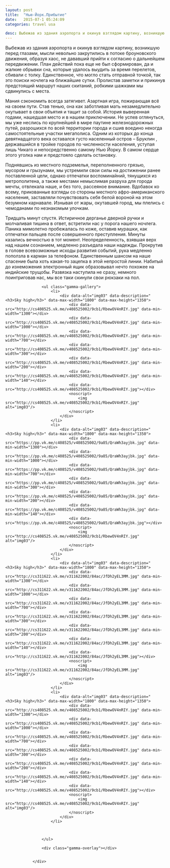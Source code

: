 ```yaml
---
layout: post
title:  "Нью-Йорк.Прибытие"
date:   2015-07-1 05:24:09
categories: travel usa

desc: Выбежав из здания аэропорта и окинув взглядом картину, возникшую перед глазами, мысли невольно закрутились в потоке броуновского движения, образуя хаос, не дававший  прийти к согласию о дальнейшем передвижении. План действий пока еще не был сформирован, да и жалкие обрывки сна, которые удалось выудить за время перелетов, сбивали с толку. ...
---
```


Выбежав из здания аэропорта и окинув взглядом картину, возникшую перед глазами, мысли невольно закрутились в потоке броуновского движения, образуя хаос, не дававший  прийти к согласию о дальнейшем передвижении. План действий пока еще не был сформирован, да и жалкие обрывки сна, которые удалось выудить за время перелетов, сбивали с толку. Единственное, что могло стать отправной точкой, так это поиски  ночлега на ближайшие сутки. Пролистав заметки и прикинув предстоящий маршрут наших скитаний, робкими шажками мы сдвинулись с места.

Мания сэкономить всегда затягивет. Азартная игра, пожирающая всё на своем пути. Став тенью, она как заботливая мать незамедлительно окутывает в свои объятия и тащит за собой. История выверенная годами, нашедшая место и в нашем приключении. Не успев оглянуться, мы уже неслись по крупнейшей в мире паутине железнодорожных путей, разрошихся по всей территории города и сшив воедино некогда самостоятельные участки мегаполиса. Одним из которых до конца девятнадцатого века оставался густо населенный остров – Бруклин , державшийся в тройке городов по численности населения, уступая лишь Чикаго и непосредственно самому Нью Йорку. В самом сердце этого уголка нам и предстояло сделать остановку.

Поднявшись из местного подземелья, переполненного грязью, мусором и грызунами, мы устремили свои силы на достижении ранее поставленной цели, однако отпечатки  воспоминайний, тянущихся из метрополитена, а также местами немыслимая разруха для города мечты, отвлекала  наше, и без того,  рассеяное внимание. Вдобавок ко всему, прикованные взгляды со стороны местного афро-американского населения, заставляли почувствовать себя белой вороной на этом безумном карнавале. Изнывая от жары, окутавшей город, мы плелись с чемоданами по незнакомым улочкам. 

Тридцать минут спустя. Истиричное дерганье дверной ручки и молчаливая тишина в ответ, встретили нас у порога нашего ночлега. Паника мимолетно пробежалась по коже, оставив мурашки, как отпечатки пальцев после совершенного преступления. Минуты казались вечностью в тот момент. Неопределенность, взявшая верх над нашем сознанием, медленно разъедала наши надежды. Прокрутив  в голове всевозможные исходы развития событий, рука медленно поползла в карман за телефоном. Единственным шансом на наше спасение была хоть какая-то зацепка в этой непростой линии. Набитый до изнеможения электронный ящик образовывал нечто похожее на индийские трущобы. Развязка наступила не сразу, немного поинтриговав нас, мы все таки скинули свои рюкзаки на пол. 


<div class="gamma-container gamma-loading" id="gamma-container">

					<ul class="gamma-gallery">
						<li>
							<div data-alt="img03" data-description="<h3>Sky high</h3>" data-max-width="1800" data-max-height="1350">
								<div data-src="http://cs408525.vk.me/v408525002/9cb1/RbewOV4nRIY.jpg" data-min-width="1300"></div>
								<div data-src="http://cs408525.vk.me/v408525002/9cb1/RbewOV4nRIY.jpg" data-min-width="1000"></div>
								<div data-src="http://cs408525.vk.me/v408525002/9cb1/RbewOV4nRIY.jpg" data-min-width="700"></div>
								<div data-src="http://cs408525.vk.me/v408525002/9cb1/RbewOV4nRIY.jpg" data-min-width="300"></div>
								<div data-src="http://cs408525.vk.me/v408525002/9cb1/RbewOV4nRIY.jpg" data-min-width="200"></div>
								<div data-src="http://cs408525.vk.me/v408525002/9cb1/RbewOV4nRIY.jpg" data-min-width="140"></div>
								<div data-src="http://cs408525.vk.me/v408525002/9cb1/RbewOV4nRIY.jpg"></div>
								<noscript>
									<img src="http://cs408525.vk.me/v408525002/9cb1/RbewOV4nRIY.jpg" alt="img03"/>
								</noscript>
							</div>
						</li>
						<li>
							<div data-alt="img03" data-description="<h3>Sky high</h3>" data-max-width="1800" data-max-height="1350">
								<div data-src="https://pp.vk.me/c408525/v408525002/9a85/QraWh3ayjbk.jpg" data-min-width="1300"></div>
								<div data-src="https://pp.vk.me/c408525/v408525002/9a85/QraWh3ayjbk.jpg" data-min-width="1000"></div>
								<div data-src="https://pp.vk.me/c408525/v408525002/9a85/QraWh3ayjbk.jpg" data-min-width="700"></div>
								<div data-src="https://pp.vk.me/c408525/v408525002/9a85/QraWh3ayjbk.jpg" data-min-width="300"></div>
								<div data-src="https://pp.vk.me/c408525/v408525002/9a85/QraWh3ayjbk.jpg" data-min-width="200"></div>
								<div data-src="https://pp.vk.me/c408525/v408525002/9a85/QraWh3ayjbk.jpg" data-min-width="140"></div>
								<div data-src="https://pp.vk.me/c408525/v408525002/9a85/QraWh3ayjbk.jpg"></div>
								<noscript>
									<img src="http://cs408525.vk.me/v408525002/9cb1/RbewOV4nRIY.jpg" alt="img03"/>
								</noscript>
							</div>
						</li>
						<li>
							<div data-alt="img03" data-description="<h3>Sky high</h3>" data-max-width="1800" data-max-height="1350">
								<div data-src="http://cs311622.vk.me/v311622002/84ac/JfDh2yEL3MM.jpg" data-min-width="1300"></div>
								<div data-src="http://cs311622.vk.me/v311622002/84ac/JfDh2yEL3MM.jpg" data-min-width="1000"></div>
								<div data-src="http://cs311622.vk.me/v311622002/84ac/JfDh2yEL3MM.jpg" data-min-width="700"></div>
								<div data-src="http://cs311622.vk.me/v311622002/84ac/JfDh2yEL3MM.jpg" data-min-width="300"></div>
								<div data-src="http://cs311622.vk.me/v311622002/84ac/JfDh2yEL3MM.jpg" data-min-width="200"></div>
								<div data-src="http://cs311622.vk.me/v311622002/84ac/JfDh2yEL3MM.jpg" data-min-width="140"></div>
								<div data-src="http://cs311622.vk.me/v311622002/84ac/JfDh2yEL3MM.jpg"></div>
								<noscript>
									<img src="http://cs311622.vk.me/v311622002/84ac/JfDh2yEL3MM.jpg" alt="img03"/>
								</noscript>
							</div>
						</li>
						<li>
							<div data-alt="img03" data-description="<h3>Sky high</h3>" data-max-width="1800" data-max-height="1350">
								<div data-src="http://cs408525.vk.me/v408525002/9cb1/RbewOV4nRIY.jpg" data-min-width="1300"></div>
								<div data-src="http://cs408525.vk.me/v408525002/9cb1/RbewOV4nRIY.jpg" data-min-width="1000"></div>
								<div data-src="http://cs408525.vk.me/v408525002/9cb1/RbewOV4nRIY.jpg" data-min-width="700"></div>
								<div data-src="http://cs408525.vk.me/v408525002/9cb1/RbewOV4nRIY.jpg" data-min-width="300"></div>
								<div data-src="http://cs408525.vk.me/v408525002/9cb1/RbewOV4nRIY.jpg" data-min-width="200"></div>
								<div data-src="http://cs408525.vk.me/v408525002/9cb1/RbewOV4nRIY.jpg" data-min-width="140"></div>
								<div data-src="http://cs408525.vk.me/v408525002/9cb1/RbewOV4nRIY.jpg"></div>
								<noscript>
									<img src="http://cs408525.vk.me/v408525002/9cb1/RbewOV4nRIY.jpg" alt="img03"/>
								</noscript>
							</div>
						</li>

					

					</ul>

					<div class="gamma-overlay"></div>


				</div>